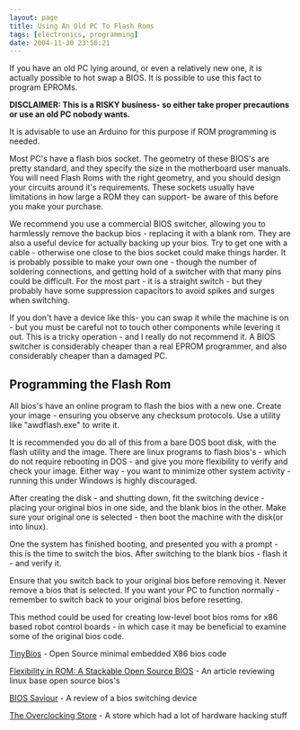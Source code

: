 ```yaml
---
layout: page
title: Using An Old PC To Flash Roms
tags: [electronics, programming]
date: 2004-11-30 23:56:21
---
```

If you have an old PC lying around, or even a relatively new one, it is actually possible to hot swap a BIOS. It is possible to use this fact to program EPROMs.

**DISCLAIMER: This is a RISKY business- so either take proper precautions or use an old PC nobody wants.**

It is advisable to use an Arduino for this purpose if ROM programming is needed.

Most PC's have a flash bios socket. The geometry of these BIOS's are pretty standard, and they specify the size in the motherboard user manuals. You will need Flash Roms with the right geometry, and you should design your circuits around it's requirements. These sockets usually have limitations in how large a ROM they can support- be aware of this before you make your purchase.

We recommend you use a commercial BIOS switcher, allowing you to harmlessly remove the backup bios - replacing it with a blank rom. They are also a useful device for actually backing up your bios. Try to get one with a cable - otherwise one close to the bios socket could make things harder. It is probably possible to make your own one - though the number of soldering connections, and getting hold of a switcher with that many pins could be difficult. For the most part - it is a straight switch - but they probably have some suppression capacitors to avoid spikes and surges when switching.

If you don't have a device like this- you can swap it while the machine is on - but you must be careful not to touch other components while levering it out. This is a tricky operation - and I really do not recommend it. A BIOS switcher is considerably cheaper than a real EPROM programmer, and also considerably cheaper than a damaged PC.

## Programming the Flash Rom

All bios's have an online program to flash the bios with a new one. Create your image - ensuring you observe any checksum protocols. Use a utility like "awdflash.exe" to write it.

It is recommended you do all of this from a bare DOS boot disk, with the flash utility and the image. There are linux programs to flash bios's - which do not require rebooting in DOS - and give you more flexibility to verify and check your image. Either way - you want to minimize other system activity - running this under Windows is highly discouraged.

After creating the disk - and shutting down, fit the switching device - placing your original bios in one side, and the blank bios in the other. Make sure your original one is selected - then boot the machine with the disk(or into linux).

One the system has finished booting, and presented you with a prompt - this is the time to switch the bios. After switching to the blank bios - flash it - and verify it.

Ensure that you switch back to your original bios before removing it. Never remove a bios that is selected. If you want your PC to function normally - remember to switch back to your original bios before resetting.

This method could be used for creating low-level boot bios roms for x86 based robot control boards - in which case it may be beneficial to examine some of the original bios code.

[TinyBios](http://www.pcengines.ch/tinybios.htm) - Open Source minimal embedded X86 bios code

[Flexibility in ROM: A Stackable Open Source BIOS](http://tools.devchannel.org/devtoolschannel/03/12/08/1758202.shtml?tid=46) - An article reviewing linux base open source bios's

[BIOS Saviour](http://www.bit-tech.net/review/54) - A review of a bios switching device

[The Overclocking Store](http://www.theoverclockingstore.co.uk) - A store which had a lot of hardware hacking stuff
